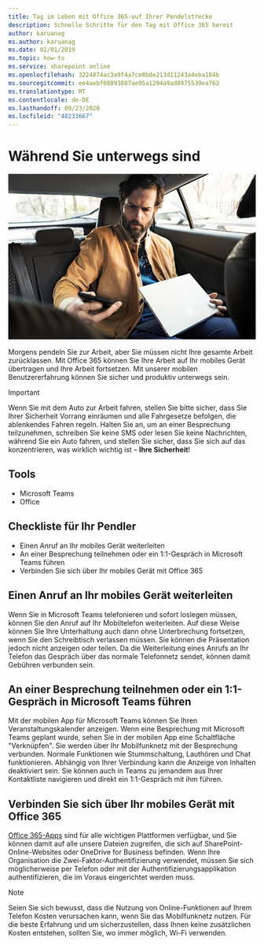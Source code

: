 ```yaml
---
title: Tag im Leben mit Office 365-auf Ihrer Pendelstrecke
description: Schnelle Schritte für den Tag mit Office 365 bereit
author: karuanag
ms.author: karuanag
ms.date: 02/01/2019
ms.topic: how-to
ms.service: sharepoint online
ms.openlocfilehash: 3224874ac3a9f4a7ce8bde213d11243a4eba184b
ms.sourcegitcommit: ee4aebf60893887ae95a1294a9ad8975539ea762
ms.translationtype: MT
ms.contentlocale: de-DE
ms.lasthandoff: 09/23/2020
ms.locfileid: "48233667"
---
```

# <a name="during-your-commute"></a>Während Sie unterwegs sind

![Unterwegs (Bild)](media/ditl_commute.png)

Morgens pendeln Sie zur Arbeit, aber Sie müssen nicht Ihre gesamte Arbeit zurücklassen. Mit Office 365 können Sie Ihre Arbeit auf Ihr mobiles Gerät übertragen und Ihre Arbeit fortsetzen.  Mit unserer mobilen Benutzererfahrung können Sie sicher und produktiv unterwegs sein.  

> [!IMPORTANT]
> Wenn Sie mit dem Auto zur Arbeit fahren, stellen Sie bitte sicher, dass Sie Ihrer Sicherheit Vorrang einräumen und alle Fahrgesetze befolgen, die ablenkendes Fahren regeln. Halten Sie an, um an einer Besprechung teilzunehmen, schreiben Sie keine SMS oder lesen Sie keine Nachrichten, während Sie ein Auto fahren, und stellen Sie sicher, dass Sie sich auf das konzentrieren, was wirklich wichtig ist – **Ihre Sicherheit**!


## <a name="tools"></a>Tools
- Microsoft Teams
- Office 

## <a name="checklist-for-your-commute"></a>Checkliste für Ihr Pendler
- Einen Anruf an Ihr mobiles Gerät weiterleiten
- An einer Besprechung teilnehmen oder ein 1:1-Gespräch in Microsoft Teams führen
- Verbinden Sie sich über Ihr mobiles Gerät mit Office 365
 
## <a name="transfer-a-call-to-your-mobile-device"></a>Einen Anruf an Ihr mobiles Gerät weiterleiten
Wenn Sie in Microsoft Teams telefonieren und sofort loslegen müssen, können Sie den Anruf auf Ihr Mobiltelefon weiterleiten. Auf diese Weise können Sie Ihre Unterhaltung auch dann ohne Unterbrechung fortsetzen, wenn Sie den Schreibtisch verlassen müssen. Sie können die Präsentation jedoch nicht anzeigen oder teilen. Da die Weiterleitung eines Anrufs an Ihr Telefon das Gespräch über das normale Telefonnetz sendet, können damit Gebühren verbunden sein.

## <a name="join-a-meeting-or-have-a-11-call-in-microsoft-teams"></a>An einer Besprechung teilnehmen oder ein 1:1-Gespräch in Microsoft Teams führen
Mit der mobilen App für Microsoft Teams können Sie Ihren Veranstaltungskalender anzeigen.  Wenn eine Besprechung mit Microsoft Teams geplant wurde, sehen Sie in der mobilen App eine Schaltfläche "Verknüpfen". Sie werden über Ihr Mobilfunknetz mit der Besprechung verbunden.  Normale Funktionen wie Stummschaltung, Lauthören und Chat funktionieren.  Abhängig von Ihrer Verbindung kann die Anzeige von Inhalten deaktiviert sein. Sie können auch in Teams zu jemandem aus Ihrer Kontaktliste navigieren und direkt ein 1:1-Gespräch mit ihm führen. 

## <a name="connect-to-office-365-from-your-mobile-device"></a>Verbinden Sie sich über Ihr mobiles Gerät mit Office 365
[Office 365-Apps](https://support.office.com/article/set-up-office-apps-and-email-on-a-mobile-device-7dabb6cb-0046-40b6-81fe-767e0b1f014f?ui=en-US&rs=en-US&ad=US) sind für alle wichtigen Plattformen verfügbar, und Sie können damit auf alle unsere Dateien zugreifen, die sich auf SharePoint-Online-Websites oder OneDrive for Business befinden. Wenn Ihre Organisation die Zwei-Faktor-Authentifizierung verwendet, müssen Sie sich möglicherweise per Telefon oder mit der Authentifizierungsapplikation authentifizieren, die im Voraus eingerichtet werden muss.  

> [!NOTE]
> Seien Sie sich bewusst, dass die Nutzung von Online-Funktionen auf Ihrem Telefon Kosten verursachen kann, wenn Sie das Mobilfunknetz nutzen. Für die beste Erfahrung und um sicherzustellen, dass Ihnen keine zusätzlichen Kosten entstehen, sollten Sie, wo immer möglich, Wi-Fi verwenden.